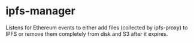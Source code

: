 # ipfs-manager
Listens for Ethereum events to either add files (collected by ipfs-proxy) to IPFS or remove them completely from disk and S3 after it expires.

